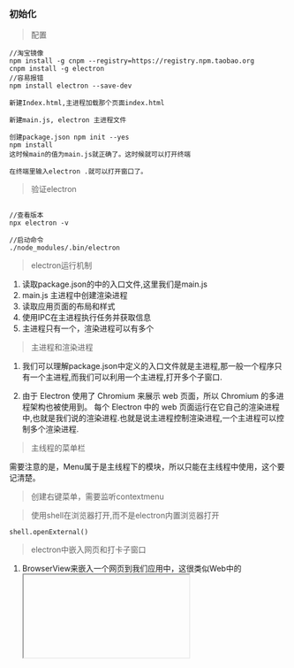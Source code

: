 ### 初始化

> 配置

```
//淘宝镜像
npm install -g cnpm --registry=https://registry.npm.taobao.org
cnpm install -g electron
//容易报错
npm install electron --save-dev

新建Index.html,主进程加载那个页面index.html

新建main.js, electron 主进程文件

创建package.json npm init --yes
npm install
这时候main的值为main.js就正确了。这时候就可以打开终端

在终端里输入electron .就可以打开窗口了。

```

> 验证electron

```

//查看版本
npx electron -v

//启动命令
./node_modules/.bin/electron
```

> electron运行机制

1. 读取package.json的中的入口文件,这里我们是main.js
2. main.js 主进程中创建渲染进程
3. 读取应用页面的布局和样式
4. 使用IPC在主进程执行任务并获取信息
5. 主进程只有一个，渲染进程可以有多个

>主进程和渲染进程

1. 我们可以理解package.json中定义的入口文件就是主进程,那一般一个程序只有一个主进程,而我们可以利用一个主进程,打开多个子窗口.

2. 由于 Electron 使用了 Chromium 来展示 web 页面，所以 Chromium 的多进程架构也被使用到。 每个 Electron 中的 web 页面运行在它自己的渲染进程中,也就是我们说的渲染进程.也就是说主进程控制渲染进程,一个主进程可以控制多个渲染进程.

> 主线程的菜单栏

需要注意的是，Menu属于是主线程下的模块，所以只能在主线程中使用，这个要记清楚。

> 创建右键菜单，需要监听contextmenu

> 使用shell在浏览器打开,而不是electron内置浏览器打开

```shell.openExternal()```

> electron中嵌入网页和打卡子窗口

1. BrowserView来嵌入一个网页到我们应用中，这很类似Web中的<iframe>标签。需要注意的是BrowserView是主进程中的类，所以只能在主进程中使用。

2. 用window.open打开子窗口

> window.opener.postMessage(message,targetOrigin),是将消息发送给指定来源的父窗口，如果未指定来源则发送给*，即所有窗口。

1. message : 传递的消息，是String类型的值,targetOrigin : 指定发送的窗口

2. 在传递消息时，你需要在子窗口的页面中设置一些内容，所以我们不能使用远程的页面，而需要自己建立一个。在项目根目录，建立一个popup_page.html文件。 代码如下(详细解释在视频中讲解)

3. 父窗口接收信息需要通过window.addEventListener
<!-- ![](./images/img01.png) -->

> 选择文件对话框

- 打开文件选择对话框可以使用dialog.showOpenDialog()方法来打开，它有两个参数，一个是设置基本属性，另一个是回调函数，如果是异步可以使用then来实现。

    title ： String (可选)，对话框的标题
    defaultPath ： String (可选),默认打开的路径
    buttonLabel ： String (可选), 确认按钮的自定义标签，当为空时，将使用默认标签
    filters ： 文件选择过滤器，定义后可以对文件扩展名进行筛选
    properties：打开文件的属性，比如打开文件还是打开文件夹，甚至是隐藏文件。

 -   保存对话框 

> 弹出对话框,  dialog.showMessageBox

- 为什么会鼓励使用showMessageBox，因为这样比JS里的alert更加灵活,比如可以设置按钮，可以设置title。

> 断网检测

- 其实这个是JavaScript的一种方式进行监听网络状态,监听的事件分别是online和offline。

    online : 如果链接上网络，就会触发该事件。
    offline : 如果突然断网了，就会触发该事件。

> 点击按钮window弹出提示消息

  ```
  var notifyBtn = document.getElementById('notifyBtn');

      var option = {
          title:'小二,来订单了，出来接客了!',
          body:'有大官人刚翻了你的牌子',

      }
      notifyBtn.onclick = function(){
        new  window.Notification(option.title,option)
      }

  ```
>  注册快捷键

- globalShortcut是主进程中的模块，而且注册的都是全局的快捷键，所以你尽量写在main.js中。打开main.js，然后先引入globalShortcut，代码如下：

    ```
    var  globalShortcut = electron.globalShortcut

    ```

-  引入后，我们现在的需求是按快捷键ctrl+e键后，打开我的博客https://jspang.com。这时候使用globalShortcut.register方法就可以实现，全部代码如下:

```
var electron = require('electron') 

var app = electron.app   
var  globalShortcut = electron.globalShortcut

var BrowserWindow = electron.BrowserWindow;  

var mainWindow = null ;  
app.on('ready',()=>{
    mainWindow = new BrowserWindow({width:800,height:600})  

    globalShortcut.register('ctrl+e',()=>{

        mainWindow.loadURL('https://jspang.com')  
    })

    let isRegister= globalShortcut.isRegistered('ctrl+e')?'Register Success':'Register fail'

    console.log('------->'+isRegister)



    mainWindow.loadFile('test.html')  

    //监听关闭事件，把主窗口设置为null
    mainWindow.on('closed',()=>{
        mainWindow = null
    })

})

app.on('will-quit',function(){
    //注销全局快捷键的监听
    globalShortcut.unregister('ctrl+e')
    globalShortcut.unregisterAll()

})
```

- 注意关闭后注销ctrl+e

> 在开发中我们经常会遇到给用户一个激活码，然后让用户复制粘贴的情况，这时候就需要用到clipboard模块，也就是我们的剪贴板模块。

```
<script>
    const {clipboard} = require('electron')

    const code = document.getElementById('code')
    const btn = document.getElementById('btn')
    btn.onclick = function(){
        clipboard.writeText(code.innerHTML)
        alert('复制成功')
    }

</script>
```

> 如果提示你的require没找到，记得在main.js中加入这句话

    ```
    mainWindow = new BrowserWindow({
        width:800,
        height:600,
        webPreferences:{ nodeIntegration:true}
    })
    ```